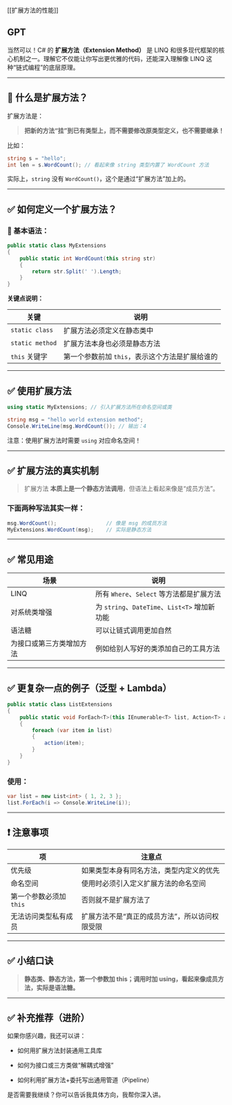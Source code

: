 [[扩展方法的性能]]
## GPT
当然可以！C# 的 **扩展方法（Extension Method）** 是 LINQ 和很多现代框架的核心机制之一。理解它不仅能让你写出更优雅的代码，还能深入理解像 LINQ 这种“链式编程”的底层原理。

---

## 🧠 什么是扩展方法？

扩展方法是：

> **把新的方法“挂”到已有类型上，而不需要修改原类型定义，也不需要继承！**

比如：

```csharp
string s = "hello";
int len = s.WordCount(); // 看起来像 string 类型内置了 WordCount 方法
```

实际上，`string` 没有 `WordCount()`，这个是通过“扩展方法”加上的。

---

## ✅ 如何定义一个扩展方法？

### 📌 基本语法：

```csharp
public static class MyExtensions
{
    public static int WordCount(this string str)
    {
        return str.Split(' ').Length;
    }
}
```

**关键点说明：**

|关键|说明|
|---|---|
|`static class`|扩展方法必须定义在静态类中|
|`static method`|扩展方法本身也必须是静态方法|
|`this` 关键字|第一个参数前加 `this`，表示这个方法是扩展给谁的|

---

## ✅ 使用扩展方法

```csharp
using static MyExtensions; // 引入扩展方法所在命名空间或类

string msg = "hello world extension method";
Console.WriteLine(msg.WordCount()); // 输出：4
```

注意：使用扩展方法时需要 `using` 对应命名空间！

---

## ✅ 扩展方法的真实机制

> 扩展方法 **本质上是一个静态方法调用**，但语法上看起来像是“成员方法”。

### 下面两种写法其实一样：

```csharp
msg.WordCount();                // 像是 msg 的成员方法
MyExtensions.WordCount(msg);    // 实际是静态方法
```

---

## ✅ 常见用途

|场景|说明|
|---|---|
|LINQ|所有 `Where`、`Select` 等方法都是扩展方法|
|对系统类增强|为 `string`、`DateTime`、`List<T>` 增加新功能|
|语法糖|可以让链式调用更加自然|
|为接口或第三方类增加方法|例如给别人写好的类添加自己的工具方法|

---

## ✅ 更复杂一点的例子（泛型 + Lambda）

```csharp
public static class ListExtensions
{
    public static void ForEach<T>(this IEnumerable<T> list, Action<T> action)
    {
        foreach (var item in list)
        {
            action(item);
        }
    }
}
```

### 使用：

```csharp
var list = new List<int> { 1, 2, 3 };
list.ForEach(i => Console.WriteLine(i));
```

---

## ❗ 注意事项

|项|注意点|
|---|---|
|优先级|如果类型本身有同名方法，类型内定义的优先|
|命名空间|使用时必须引入定义扩展方法的命名空间|
|第一个参数必须加 `this`|否则就不是扩展方法了|
|无法访问类型私有成员|扩展方法不是“真正的成员方法”，所以访问权限受限|

---

## ✅ 小结口诀

> **静态类、静态方法，第一个参数加 this；调用时加 using，看起来像成员方法，实际是语法糖。**

---

## ✅ 补充推荐（进阶）

如果你感兴趣，我还可以讲：

- 如何用扩展方法封装通用工具库
    
- 如何为接口或三方类做“解耦式增强”
    
- 如何利用扩展方法+委托写出通用管道（Pipeline）
    

是否需要我继续？你可以告诉我具体方向，我帮你深入讲。